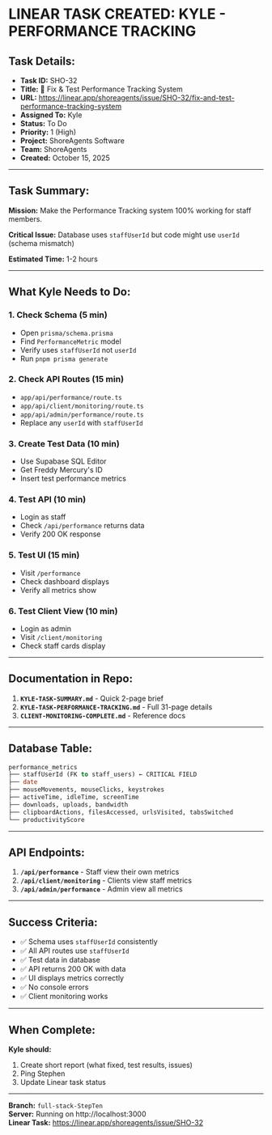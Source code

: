 # LINEAR TASK CREATED: KYLE - PERFORMANCE TRACKING

## Task Details:
- **Task ID:** SHO-32
- **Title:** 🔧 Fix & Test Performance Tracking System
- **URL:** https://linear.app/shoreagents/issue/SHO-32/fix-and-test-performance-tracking-system
- **Assigned To:** Kyle
- **Status:** To Do
- **Priority:** 1 (High)
- **Project:** ShoreAgents Software
- **Team:** ShoreAgents
- **Created:** October 15, 2025

---

## Task Summary:

**Mission:** Make the Performance Tracking system 100% working for staff members.

**Critical Issue:** Database uses `staffUserId` but code might use `userId` (schema mismatch)

**Estimated Time:** 1-2 hours

---

## What Kyle Needs to Do:

### 1. **Check Schema** (5 min)
- Open `prisma/schema.prisma`
- Find `PerformanceMetric` model
- Verify uses `staffUserId` not `userId`
- Run `pnpm prisma generate`

### 2. **Check API Routes** (15 min)
- `app/api/performance/route.ts`
- `app/api/client/monitoring/route.ts`
- `app/api/admin/performance/route.ts`
- Replace any `userId` with `staffUserId`

### 3. **Create Test Data** (10 min)
- Use Supabase SQL Editor
- Get Freddy Mercury's ID
- Insert test performance metrics

### 4. **Test API** (10 min)
- Login as staff
- Check `/api/performance` returns data
- Verify 200 OK response

### 5. **Test UI** (15 min)
- Visit `/performance`
- Check dashboard displays
- Verify all metrics show

### 6. **Test Client View** (10 min)
- Login as admin
- Visit `/client/monitoring`
- Check staff cards display

---

## Documentation in Repo:

1. **`KYLE-TASK-SUMMARY.md`** - Quick 2-page brief
2. **`KYLE-TASK-PERFORMANCE-TRACKING.md`** - Full 31-page details
3. **`CLIENT-MONITORING-COMPLETE.md`** - Reference docs

---

## Database Table:

```sql
performance_metrics
├── staffUserId (FK to staff_users) ← CRITICAL FIELD
├── date
├── mouseMovements, mouseClicks, keystrokes
├── activeTime, idleTime, screenTime
├── downloads, uploads, bandwidth
├── clipboardActions, filesAccessed, urlsVisited, tabsSwitched
└── productivityScore
```

---

## API Endpoints:

1. **`/api/performance`** - Staff view their own metrics
2. **`/api/client/monitoring`** - Clients view staff metrics
3. **`/api/admin/performance`** - Admin view all metrics

---

## Success Criteria:

- ✅ Schema uses `staffUserId` consistently
- ✅ All API routes use `staffUserId`
- ✅ Test data in database
- ✅ API returns 200 OK with data
- ✅ UI displays metrics correctly
- ✅ No console errors
- ✅ Client monitoring works

---

## When Complete:

**Kyle should:**
1. Create short report (what fixed, test results, issues)
2. Ping Stephen
3. Update Linear task status

---

**Branch:** `full-stack-StepTen`  
**Server:** Running on http://localhost:3000  
**Linear Task:** https://linear.app/shoreagents/issue/SHO-32

